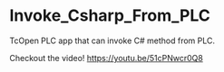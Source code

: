 # Invoke_Csharp_From_PLC
TcOpen PLC app that can invoke C# method from PLC.

Checkout the video! https://youtu.be/51cPNwcr0Q8 
